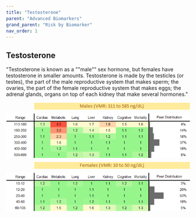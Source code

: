 ```yaml
---
title: "Testosterone"
parent: "Advanced Biomarkers"
grand_parent: "Risk by Biomarker"
nav_order: 1
---
```



## Testosterone


"Testosterone is known as a ""male"" sex hormone, but females have testosterone in smaller amounts. Testosterone is made by the testicles (or testes), the part of the male reproductive system that makes sperm; the ovaries, the part of the female reproductive system that makes eggs; the adrenal glands, organs on top of each kidney that make several hormones."

<div style="display: flex; flex-direction: column; gap: 10px;">

  <img src="/assets/images/vmrbiomarker_testosterone__male.png" alt="Testosterone VMR Male" style="margin-left: 15%">
  <img src="/assets/images/rr_testosterone__male.png" alt="Testosterone RR Male">

  <img src="/assets/images/vmrbiomarker_testosterone__female.png" alt="Testosterone VMR Female" style="margin-left: 15%; ">
  <img src="/assets/images/rr_testosterone__female.png" alt="Testosterone RR Female">

</div>



